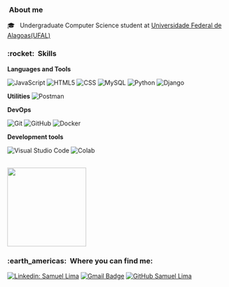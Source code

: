 

<h3>  &nbsp;About me </h3>
🎓 &nbsp; Undergraduate  Computer Science student at <a href="https://ufal.br/">Universidade Federal de Alagoas(UFAL)</a>


<h3> :rocket: &nbsp;Skills </h3>

**Languages and Tools**

  ![JavaScript](https://img.shields.io/badge/-JavaScript-333333?style=flat&logo=javascript)
  ![HTML5](https://img.shields.io/badge/-HTML5-333333?style=flat&logo=HTML5)
  ![CSS](https://img.shields.io/badge/-CSS-333333?style=flat&logo=CSS3&logoColor=1572B6)
  ![MySQL](https://img.shields.io/badge/-MySQL-333333?style=flat&logo=mysql)
  ![Python](https://img.shields.io/badge/-Python-333333?style=flat&logo=python)
  ![Django](https://img.shields.io/badge/-Django-333333?style=flat&logo=django)

**Utilities**
  ![Postman](https://img.shields.io/badge/-Postman-333333?style=flat&logo=postman)

**DevOps**

  ![Git](https://img.shields.io/badge/-Git-333333?style=flat&logo=git)
  ![GitHub](https://img.shields.io/badge/-GitHub-333333?style=flat&logo=github)
  ![Docker](https://img.shields.io/badge/-Docker-333333?style=flat&logo=docker)

**Development tools**

  ![Visual Studio Code](https://img.shields.io/badge/Visual_Studio-5C2D91?style=for-the-badge&logo=visual%20studio&logoColor=white)
  ![Colab](https://img.shields.io/badge/Colab-F9AB00?style=for-the-badge&logo=googlecolab&color=525252)

<br/>

<a href="https://github.com/samuel0072">
  <img height="180em" src="https://github-readme-stats.vercel.app/api?username=samuel0072&theme=dracula&show_icons=true" />
</a>


<br/>

<h3> :earth_americas: &nbsp;Where you can find me: </h3> 

[![Linkedin: Samuel Lima](https://img.shields.io/badge/-samuel0072-blue?style=flat-square&logo=Linkedin&logoColor=white&link=https://www.linkedin.com/in/https://www.linkedin.com/in/samuel0072/)](https://www.linkedin.com/in/samuel0072/)
[![Gmail Badge](https://img.shields.io/badge/-samuelima.00@outlook.com-006bed?style=flat-square&logo=Gmail&logoColor=white&link=mailto:samuelima.00@outlook.com)](mailto:samuelima.00@outlook.com)
[![GitHub Samuel Lima]( https://img.shields.io/github/followers/samuel0072?label=follow&style=social)](https://github.com/samuel0072)
